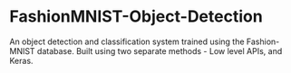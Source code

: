 # FashionMNIST-Object-Detection
 
An object detection and classification system trained using the Fashion-MNIST database. Built using two separate methods - Low level APIs, and Keras.
